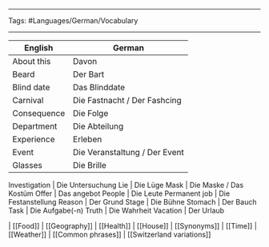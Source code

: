 ___
Tags: #Languages/German/Vocabulary 
___
English | German
------------ | ------------
About this | Davon
Beard | Der Bart
Blind date | Das Blinddate
Carnival | Die Fastnacht / Der Fashcing
Consequence | Die Folge
Department | Die Abteilung
Experience | Erleben
Event | Die Veranstaltung / Der Event
Glasses | Die Brille

Investigation | Die Untersuchung
Lie | Die Lüge
Mask | Die Maske / Das Kostüm
Offer | Das angebot
People | Die Leute
Permanent job | Die Festanstellung
Reason | Der Grund
Stage | Die Bühne
Stomach | Der Bauch
Task | Die Aufgabe(-n)
Truth | Die Wahrheit
Vacation | Der Urlaub




| [[Food]] | [[Geography]] | [[Health]] | [[House]] | [[Synonyms]] | [[Time]] | [[Weather]] | [[Common phrases]] | [[Switzerland variations]]